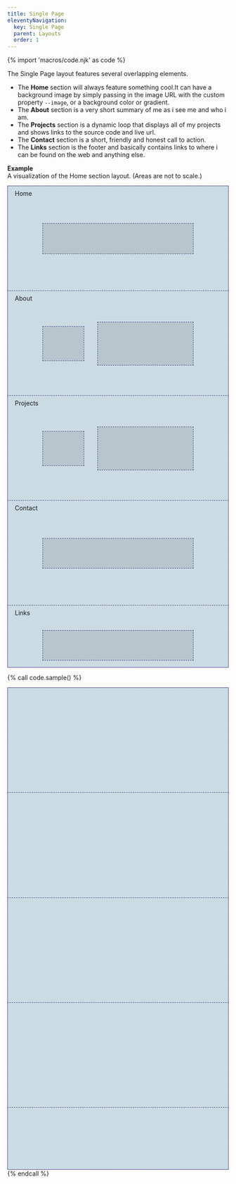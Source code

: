```yaml
---
title: Single Page
eleventyNavigation:
  key: Single Page
  parent: Layouts
  order: 1
---
```


{% import 'macros/code.njk' as code %}

<style>
  .mrk-layout-single-page-sample {
    border: 1px solid #615384;
    background-color: #151515ff;
    display: grid;
    grid-template-columns: 64px 1fr 2fr 64px;
    grid-template-rows: 1fr 1fr 1fr 1fr 140px;
    > * {
      outline: 1px dashed darkslateblue;
      outline-offset: 0px;
      padding: .5rem 1rem;
    }
    > [data-grid-area="home"] {
      grid-column: 1 / -1;
      grid-row: 1 / 2;
      aspect-ratio: 1200/567;
      background-color: #CBDBE3;
    }
    > [data-grid-area="home-content"] {
      grid-column: 2 / 4;
      grid-row: 1 / 2;
      aspect-ratio: 180/30;
      background-color: #CBDBE3;
      align-self: center;
      filter: brightness(0.9);
      margin: 1rem;
    }
    > [data-grid-area="about"] {
      grid-column: 1 / -1;
      grid-row: 2 / 3;
      aspect-ratio: 1200/567;
      background-color: #CBDBE3;
    }
    > [data-grid-area="about-content-a"] {
      grid-column: 2 / 3;
      grid-row: 2 / 3;
      aspect-ratio: 50/50;
      background-color: #CBDBE3;
      align-self: center;
      filter: brightness(0.9);
      margin: 1rem;
    }
    > [data-grid-area="about-content-b"] {
      grid-column: 3 / 4;
      grid-row: 2 / 3;
      aspect-ratio: 46/20;
      background-color: #CBDBE3;
      align-self: center;
      filter: brightness(0.9);
      margin: 1rem;
    }
    > [data-grid-area="projects"] {
      grid-column: 1 / -1;
      grid-row: 3 / 4;
      aspect-ratio: 1200/567;
      background-color: #CBDBE3;
    }
    > [data-grid-area="projects-content-a"] {
      grid-column: 2 / 3;
      grid-row: 3 / 4;
      aspect-ratio: 50/50;
      background-color: #CBDBE3;
      filter: brightness(0.9);
      align-self: center;
      margin: 1rem;
    }
    > [data-grid-area="projects-content-b"] {
      grid-column: 3 / 4;
      grid-row: 3 / 4;
      aspect-ratio: 46/20;
      background-color: #CBDBE3;
      filter: brightness(0.9);
      align-self: center;
      margin: 1rem;
    }
    > [data-grid-area="contact"] {
      grid-column: 1 / -1;
      grid-row: 4 / 5;
      aspect-ratio: 1200/567;
      background-color: #CBDBE3;
    }
    > [data-grid-area="contact-content"] {
      grid-column: 2 / 4;
      grid-row: 4 / 5;
      aspect-ratio: 180/30;
      background-color: #CBDBE3;
      align-self: center;
      filter: brightness(0.9);
      margin: 1rem;
    }
    > [data-grid-area="links"] {
      grid-column: 1 / -1;
      grid-row: 5 / 6;
      background-color: #CBDBE3;
    }
    > [data-grid-area="links-content"] {
      grid-column: 2 / 4;
      grid-row: 5 / 6;
      aspect-ratio: 180/30;
      background-color: #CBDBE3;
      align-self: end;
      filter: brightness(0.9);
      margin: 1rem;
    }
  }
</style>

The Single Page layout features several overlapping elements.

* The **Home** section will always feature something cool.It can have a background image by simply passing in the image URL with the custom property `--image`, or a background color or gradient. 
* The **About** section is a very short summary of me as i see me and who i am.
* The **Projects** section is a dynamic loop that displays all of my projects and shows links to the source code and live url.
* The **Contact** section is a short, friendly and honest call to action.
* The **Links** section is the footer and basically contains links to where i can be found on the web and anything else.

**Example**  
A visualization of the Home section layout. (Areas are not to scale.)

<div class="mrk-layout-single-page-sample">
  <section data-grid-area="home">Home</section>
  <div data-grid-area="home-content"></div>

  <section data-grid-area="about">About</section>
  <div data-grid-area="about-content-a"></div>
  <div data-grid-area="about-content-b"></div>

  <section data-grid-area="projects">Projects</section>
  <div data-grid-area="projects-content-a"></div>
  <div data-grid-area="projects-content-b"></div>

  <section data-grid-area="contact">Contact</section>
  <div data-grid-area="contact-content"></div>

  <section data-grid-area="links">Links</section>
  <div data-grid-area="links-content"></div>
</div>

{% call code.sample() %}
<div class="mrk-layout-single-page-sample">
  <section data-grid-area="home" style="--image: url('hero.jpg')"></section>
  <section data-grid-area="about"></section>
  <section data-grid-area="projects"></section>
  <section data-grid-area="contact"></section>
  <section data-grid-area="links"></section>
</div>
{% endcall %}